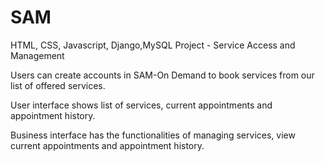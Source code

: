 # SAM
HTML, CSS, Javascript, Django,MySQL Project - Service Access and Management


Users can create accounts in SAM-On Demand to book services from our list of offered services.

User interface shows list of services, current appointments and appointment history.

Business interface has the functionalities of managing services, view current appointments and appointment history.

